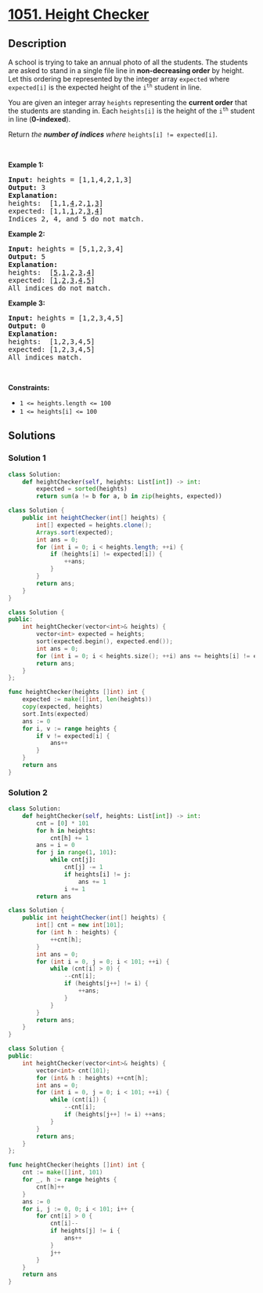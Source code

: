 # [1051. Height Checker](https://leetcode.com/problems/height-checker)


## Description

<p>A school is trying to take an annual photo of all the students. The students are asked to stand in a single file line in <strong>non-decreasing order</strong> by height. Let this ordering be represented by the integer array <code>expected</code> where <code>expected[i]</code> is the expected height of the <code>i<sup>th</sup></code> student in line.</p>

<p>You are given an integer array <code>heights</code> representing the <strong>current order</strong> that the students are standing in. Each <code>heights[i]</code> is the height of the <code>i<sup>th</sup></code> student in line (<strong>0-indexed</strong>).</p>

<p>Return <em>the <strong>number of indices</strong> where </em><code>heights[i] != expected[i]</code>.</p>

<p>&nbsp;</p>
<p><strong class="example">Example 1:</strong></p>

<pre>
<strong>Input:</strong> heights = [1,1,4,2,1,3]
<strong>Output:</strong> 3
<strong>Explanation:</strong> 
heights:  [1,1,<u>4</u>,2,<u>1</u>,<u>3</u>]
expected: [1,1,<u>1</u>,2,<u>3</u>,<u>4</u>]
Indices 2, 4, and 5 do not match.
</pre>

<p><strong class="example">Example 2:</strong></p>

<pre>
<strong>Input:</strong> heights = [5,1,2,3,4]
<strong>Output:</strong> 5
<strong>Explanation:</strong>
heights:  [<u>5</u>,<u>1</u>,<u>2</u>,<u>3</u>,<u>4</u>]
expected: [<u>1</u>,<u>2</u>,<u>3</u>,<u>4</u>,<u>5</u>]
All indices do not match.
</pre>

<p><strong class="example">Example 3:</strong></p>

<pre>
<strong>Input:</strong> heights = [1,2,3,4,5]
<strong>Output:</strong> 0
<strong>Explanation:</strong>
heights:  [1,2,3,4,5]
expected: [1,2,3,4,5]
All indices match.
</pre>

<p>&nbsp;</p>
<p><strong>Constraints:</strong></p>

<ul>
	<li><code>1 &lt;= heights.length &lt;= 100</code></li>
	<li><code>1 &lt;= heights[i] &lt;= 100</code></li>
</ul>

## Solutions

### Solution 1

<!-- tabs:start -->

```python
class Solution:
    def heightChecker(self, heights: List[int]) -> int:
        expected = sorted(heights)
        return sum(a != b for a, b in zip(heights, expected))
```

```java
class Solution {
    public int heightChecker(int[] heights) {
        int[] expected = heights.clone();
        Arrays.sort(expected);
        int ans = 0;
        for (int i = 0; i < heights.length; ++i) {
            if (heights[i] != expected[i]) {
                ++ans;
            }
        }
        return ans;
    }
}
```

```cpp
class Solution {
public:
    int heightChecker(vector<int>& heights) {
        vector<int> expected = heights;
        sort(expected.begin(), expected.end());
        int ans = 0;
        for (int i = 0; i < heights.size(); ++i) ans += heights[i] != expected[i];
        return ans;
    }
};
```

```go
func heightChecker(heights []int) int {
	expected := make([]int, len(heights))
	copy(expected, heights)
	sort.Ints(expected)
	ans := 0
	for i, v := range heights {
		if v != expected[i] {
			ans++
		}
	}
	return ans
}
```

<!-- tabs:end -->

### Solution 2

<!-- tabs:start -->

```python
class Solution:
    def heightChecker(self, heights: List[int]) -> int:
        cnt = [0] * 101
        for h in heights:
            cnt[h] += 1
        ans = i = 0
        for j in range(1, 101):
            while cnt[j]:
                cnt[j] -= 1
                if heights[i] != j:
                    ans += 1
                i += 1
        return ans
```

```java
class Solution {
    public int heightChecker(int[] heights) {
        int[] cnt = new int[101];
        for (int h : heights) {
            ++cnt[h];
        }
        int ans = 0;
        for (int i = 0, j = 0; i < 101; ++i) {
            while (cnt[i] > 0) {
                --cnt[i];
                if (heights[j++] != i) {
                    ++ans;
                }
            }
        }
        return ans;
    }
}
```

```cpp
class Solution {
public:
    int heightChecker(vector<int>& heights) {
        vector<int> cnt(101);
        for (int& h : heights) ++cnt[h];
        int ans = 0;
        for (int i = 0, j = 0; i < 101; ++i) {
            while (cnt[i]) {
                --cnt[i];
                if (heights[j++] != i) ++ans;
            }
        }
        return ans;
    }
};
```

```go
func heightChecker(heights []int) int {
	cnt := make([]int, 101)
	for _, h := range heights {
		cnt[h]++
	}
	ans := 0
	for i, j := 0, 0; i < 101; i++ {
		for cnt[i] > 0 {
			cnt[i]--
			if heights[j] != i {
				ans++
			}
			j++
		}
	}
	return ans
}
```

<!-- tabs:end -->

<!-- end -->
